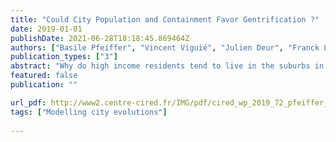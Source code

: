 ```yaml
---
title: "Could City Population and Containment Favor Gentrification ?"
date: 2019-01-01
publishDate: 2021-06-28T18:18:45.869464Z
authors: ["Basile Pfeiffer", "Vincent Viguié", "Julien Deur", "Franck Lecocq"]
publication_types: ["3"]
abstract: "Why do high income residents tend to live in the suburbs in some cities, and in the central areas inothers? What drives changes over time such as gentrification? Main answers to these questions in the literature focus on neighborhood-level characteristics. We explore a model of location by income derived from the monocentric model of Alonso-Mills-Muth, where we consider land as a necessity good. Under thisspecification, the relative location of low- and high-income depends on aggregate city population, income distribution, and land availability. Our model predicts that low-income households occupy the center of cities with small population and/or unconstrained land. In large and/or constrained cities, low-income households occupy the inner suburbs, while high-income ones live in the cen-ter and the outer periphery. Such a trend appears consistent with observations on US cities."
featured: false
publication: ""

url_pdf: http://www2.centre-cired.fr/IMG/pdf/cired_wp_2019_72_pfeiffer_viguie_lecocq.pdf
tags: ["Modelling city evolutions"]
  
---
```


